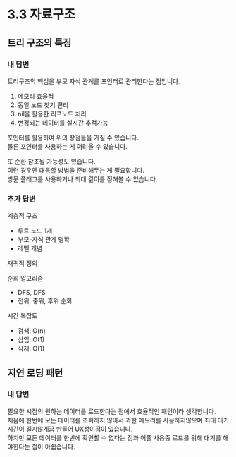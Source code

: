 # 3.3 자료구조

## 트리 구조의 특징

### 내 답변

트리구조의 핵심을 부모 자식 관계를 포인터로 관리한다는 점입니다.

1. 메모리 효율적
2. 동일 노드 찾기 편리
3. nil을 활용한 리프노드 처리
4. 변경되는 데이터를 실시간 추적가능

포인터를 활용하여 위의 장점들을 가질 수 있습니다.  
물론 포인터를 사용하는 게 어려울 수 있습니다.

또 순환 참조될 가능성도 있습니다.  
이런 경우엔 대응할 방법을 준비해두는 게 필요합니다.  
방문 플래그를 사용하거나 최대 깊이를 정해볼 수 있습니다.

### 추가 답변

계층적 구조

- 루트 노드 1개
- 부모-자식 관계 명확
- 레벨 개념

재귀적 정의

순회 알고리즘

- DFS, DFS
- 전위, 중위, 후위 순회

시간 복잡도

- 검색: O(n)
- 삽입: O(1)
- 삭제: O(1)

## 지연 로딩 패턴

### 내 답변

필요한 시점의 원하는 데이터를 로드한다는 점에서 효율적인 패턴이라 생각합니다.  
처음에 한번에 모든 데이터를 조회하지 않아서 과한 메모리를 사용하지않으며 최대 대기 시간이 길지않게끔 만들어 UX성이점이 있습니다.  
하지만 모든 데이터를 한번에 확인할 수 없다는 점과 어플 사용중 로드를 위해 대기를 해야한다는 점이 아쉽습니다.
